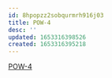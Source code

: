```yaml
---
id: 8hpopzz2sobqurmrh916j03
title: POW-4
desc: ''
updated: 1653316398526
created: 1653316395218
---
```


[POW-4](https://sherwin-williams.atlassian.net/jira/software/c/projects/POW/boards/5849?view=detail&selectedIssue=POW-4)
